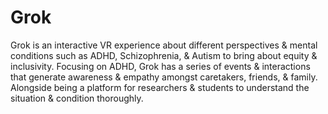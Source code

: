 # Grok
Grok is an interactive VR experience about different perspectives & mental conditions such as ADHD, Schizophrenia, & Autism to bring about equity & inclusivity.
Focusing on ADHD, Grok has a series of events & interactions that generate awareness & empathy amongst caretakers, friends, & family. Alongside being a platform for researchers & students to understand the situation & condition thoroughly.
